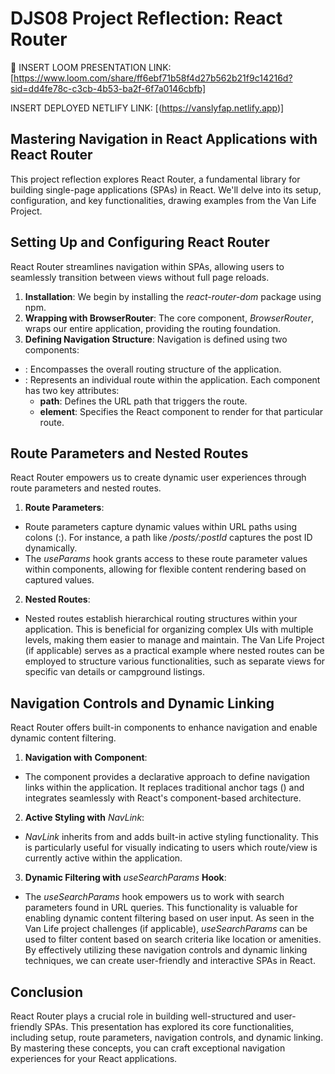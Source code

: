# DJS08 Project Reflection: React Router 

🎥 INSERT LOOM PRESENTATION LINK: [https://www.loom.com/share/ff6ebf71b58f4d27b562b21f9c14216d?sid=dd4fe78c-c3cb-4b53-ba2f-6f7a0146cbfb]

INSERT DEPLOYED NETLIFY LINK: [(https://vanslyfap.netlify.app)]

## Mastering Navigation in React Applications with React Router
This project reflection explores React Router, a fundamental library for building single-page applications (SPAs) in React. We'll delve into its setup, configuration, and key functionalities, drawing examples from the Van Life Project.

## Setting Up and Configuring React Router
React Router streamlines navigation within SPAs, allowing users to seamlessly transition between views without full page reloads.

1. **Installation**: We begin by installing the *react-router-dom* package using npm.
2. **Wrapping with BrowserRouter**: The core component, *BrowserRouter*, wraps our entire application, providing the routing foundation.
3. **Defining Navigation Structure**: Navigation is defined using two components:
- *<Routes>*: Encompasses the overall routing structure of the application.
- *<Route>*: Represents an individual route within the application. Each *<Route>* component has two key attributes:
    - **path**: Defines the URL path that triggers the route.
    - **element**: Specifies the React component to render for that particular route.

## Route Parameters and Nested Routes
React Router empowers us to create dynamic user experiences through route parameters and nested routes.

1. **Route Parameters**:

- Route parameters capture dynamic values within URL paths using colons (:). For instance, a path like */posts/:postId* captures the post ID dynamically.
- The *useParams* hook grants access to these route parameter values within components, allowing for flexible content rendering based on captured values.

2. **Nested Routes**:

- Nested routes establish hierarchical routing structures within your application. This is beneficial for organizing complex UIs with multiple levels, making them easier to manage and maintain.
The Van Life Project (if applicable) serves as a practical example where nested routes can be employed to structure various functionalities, such as separate views for specific van details or campground listings.

## Navigation Controls and Dynamic Linking
React Router offers built-in components to enhance navigation and enable dynamic content filtering.

1. **Navigation with** *<Link>* **Component**:

- The *<Link>* component provides a declarative approach to define navigation links within the application. It replaces traditional anchor tags (<a>) and integrates seamlessly with React's component-based architecture.

2. **Active Styling with** *NavLink*:

- *NavLink* inherits from *<Link>* and adds built-in active styling functionality. This is particularly useful for visually indicating to users which route/view is currently active within the application.

3. **Dynamic Filtering with** *useSearchParams* **Hook**:

- The *useSearchParams* hook empowers us to work with search parameters found in URL queries. This functionality is valuable for enabling dynamic content filtering based on user input. As seen in the Van Life project challenges (if applicable), *useSearchParams* can be used to filter content based on search criteria like location or amenities.
By effectively utilizing these navigation controls and dynamic linking techniques, we can create user-friendly and interactive SPAs in React.

## Conclusion
React Router plays a crucial role in building well-structured and user-friendly SPAs. This presentation has explored its core functionalities, including setup, route parameters, navigation controls, and dynamic linking. By mastering these concepts, you can craft exceptional navigation experiences for your React applications.
